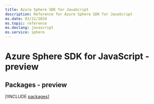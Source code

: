```yaml
---
title: Azure Sphere SDK for JavaScript
description: Reference for Azure Sphere SDK for JavaScript
ms.date: 03/21/2024
ms.topic: reference
ms.devlang: javascript
ms.service: sphere
---
```

# Azure Sphere SDK for JavaScript - preview
## Packages - preview
[!INCLUDE [packages](sphere-index.md)]